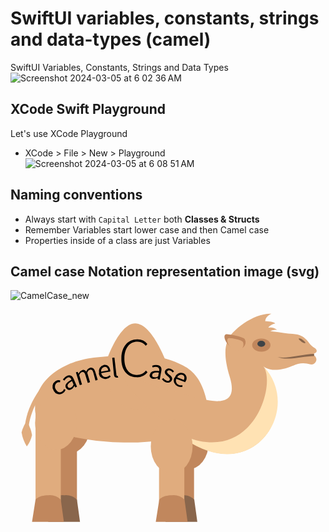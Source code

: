 # SwiftUI variables, constants, strings and data-types (camel)
SwiftUI Variables, Constants, Strings and Data Types
![Screenshot 2024-03-05 at 6 02 36 AM](https://github.com/danielurra/swift-ui-variables-constants-strings-data-types/assets/51704179/aa22dcb5-a17b-4a5d-a152-5c33ecdca5b0)<br>
## XCode Swift Playground
Let's use XCode Playground<br>
* XCode > File > New > Playground
![Screenshot 2024-03-05 at 6 08 51 AM](https://github.com/danielurra/swift-ui-variables-constants-strings-data-types/assets/51704179/412385c6-6854-4401-946b-d1d40977e7cf)<br>

## Naming conventions
 * Always start with `Capital Letter` both **Classes & Structs**
 * Remember Variables start lower case and then Camel case
 * Properties inside of a class are just Variables
## Camel case Notation representation image (svg)
![CamelCase_new](https://github.com/danielurra/swift-ui-variables-constants-strings-data-types/assets/51704179/1b26adbc-8225-42c1-801d-0befdbda9589)<svg id="f043da89-afb5-4746-89c4-03899f97c110" data-name="Layer 1" xmlns="http://www.w3.org/2000/svg" viewBox="0 0 72.25 52.72"><ellipse cx="13.44" cy="28.82" rx="4.8" ry="6.2" style="fill:#c1875d"/><ellipse cx="40.67" cy="32.52" rx="4.8" ry="6.2" style="fill:#c1875d"/><path d="M15.24,22.42v23.2c0,2.8-1.3,3.1-2.9,3.1s-2.9-.2-2.9-3.1V22.42h5.8" style="fill:#c1875d"/><path d="M8.64,50.72h7.3l-.7-5.1a3.71,3.71,0,0,0-2.9-1,3.7,3.7,0,0,0-2.9,1l-.8,5.1" style="fill:#89664c"/><path d="M42.1,22.42v23.2c0,2.8-1.3,3.1-2.9,3.1s-2.9-.2-2.9-3.1V22.42h5.8" style="fill:#c1875d"/><path d="M35.55,50.72h7.3l-.7-5.1a3.71,3.71,0,0,0-2.9-1,3.7,3.7,0,0,0-2.9,1l-.8,5.1" style="fill:#89664c"/><path d="M11.54,22.42v23.2c0,2.8-1.3,3.1-2.9,3.1s-2.9-.2-2.9-3.1V22.42Z" style="fill:#e0ac7e"/><path d="M4.94,50.72h7.3l-.7-5.1a3.71,3.71,0,0,0-2.9-1c-2.2,0-2.9,1-2.9,1l-.8,5.1" style="fill:#c1875d"/><path d="M4.14,30.32c-.2-4.8,3.4-9.5,3.4-9.6l-.7-.5c-.2.2-3.8,5-3.6,10.1h.9" style="fill:#e0ac7e"/><path d="M3.74,27.62a8.51,8.51,0,0,1,1.2,3.2,6.79,6.79,0,0,1-1.2,2.6,8.64,8.64,0,0,1-1.2-3.2,6.58,6.58,0,0,1,1.2-2.6" style="fill:#e0ac7e"/><path d="M5.64,24.62c-.5,5.8,12,7.9,21.5,7.9,12.3,0,18.71-4.22,18-8.91-1.45-7.13-4.52-8.57-8.45-10-5.9-2-10.65-1.22-16.85-.62-7.8.7-14.2,5.2-14.2,11.6" style="fill:#e0ac7e"/><path d="M21.57,15.19C21.68,20.58,25,25,29,24.91s7.14-4.52,7-10c0-.31-3.47-9.82-7.44-9.73s-7,9.72-7,10.06" style="fill:#e0ac7e"/><path d="M39.87,22.42v23.2c0,2.8-1.3,3.1-2.9,3.1s-2.9-.2-2.9-3.1V22.42h5.8" style="fill:#e0ac7e"/><path d="M33.32,50.72h7.3l-.7-5.1a3.71,3.71,0,0,0-2.9-1c-2.2,0-2.9,1-2.9,1l-.8,5.1" style="fill:#c1875d"/><path d="M64.83,14.88C59.93,17,58,15,58,15c9.3,10.8-3.59,30.14-21.69,13.84-21.6-19.4-2.5-8.1.6-8.1s16.5,6.9,13.39-3.24c-4.65-15.1,8-10.2,14.4-9.9,3.4.2,3.4,2.3,5,3.2.9.6.5,1.2-.1,1.3v.4a1.14,1.14,0,0,1-.8,2.1,5.29,5.29,0,0,0-4,.3" style="fill:#e0ac7e"/><path d="M58,15c9.6,10-3.15,29.37-20.09,15.14C55.43,39.24,61.13,19.08,58,15" style="fill:#ffe2b3"/><ellipse cx="36.97" cy="33.42" rx="4.8" ry="6.2" style="fill:#e0ac7e"/><ellipse cx="10.44" cy="28.02" rx="4.8" ry="6.2" style="fill:#e0ac7e"/><path d="M49.43,9.48c1.4-2.9,6.5-6.7,10.4-6.5,0,0-1.4.6-1.4,1.7,0,0,1.8,0,2.3.5-1.4.4-1.6,1-1.6,1a2.32,2.32,0,0,1,2,.5c-1.4,0-1.4.3-3.2,1.4s-8.5,1.4-8.5,1.4" style="fill:#e0ac7e"/><path d="M67.63,9.68c-.1.1-.5,0-.9-.3s-.7-.6-.6-.7.5,0,.9.3.7.6.6.7" style="fill:#89664c"/><ellipse cx="57.53" cy="10.18" rx="2.1" ry="1.5" style="fill:#c1875d"/><ellipse cx="57.53" cy="9.88" rx="0.9" ry="0.7" style="fill:#3e4347"/><path d="M53.73,8.78c-.3-.4-2.8-1-4.1-1.1s-.2,3,2.1,3.4a1.66,1.66,0,0,0,2-2.3" style="fill:#c1875d"/><path d="M53.33,9.48c-.2-.4-2.2-.9-3.2-.9s-.1,2.5,1.6,2.9a1.45,1.45,0,0,0,1.69-1.15,1.54,1.54,0,0,0-.09-.85" style="fill:#e0ac7e"/><path d="M69.63,12.18c-2.6,0-6.5,1.3-8.5.7,2.5,1,5.9-.2,8.5-.2v-.5" style="fill:#89664c"/><path d="M9.89,20.56a1.51,1.51,0,0,1,.4-2.1.57.57,0,0,0,.13-.08,1.39,1.39,0,0,1,1-.11l-.07.44a.9.9,0,0,0-.68.08,1.07,1.07,0,0,0-.31,1.48l0,0c.34.63.92.9,1.41.59a1.1,1.1,0,0,0,.5-.62l.37.2a1.58,1.58,0,0,1-.7.83,1.47,1.47,0,0,1-2-.56Z"/><path d="M12.69,19.92c-.27-.62.13-1.17,1.29-1.83-.15-.36-.43-.66-.9-.47a1.75,1.75,0,0,0-.72.68L12,18.05a2.34,2.34,0,0,1,1-.86c.7-.29,1.2,0,1.5.75l.76,1.76-.41.18-.18-.33h0a1.7,1.7,0,0,1-.78.81A.85.85,0,0,1,12.73,20,.3.3,0,0,1,12.69,19.92Zm1.77-.72-.34-.78c-.94.52-1.13.9-1,1.26a.47.47,0,0,0,.62.28.2.2,0,0,0,.08,0A1.2,1.2,0,0,0,14.46,19.2Z"/><path d="M15,16.42l.41-.13.18.43h0a1.36,1.36,0,0,1,.78-.78.81.81,0,0,1,1,.32,1.42,1.42,0,0,1,.8-.86c.62-.18,1,.13,1.26.86L20,18.15l-.51.15L19,16.47c-.17-.56-.41-.74-.79-.63s-.43.3-.61.68l.64,2.17-.51.15L17.16,17c-.16-.55-.41-.74-.79-.63s-.43.29-.61.68l.64,2.16-.51.15Z"/><path d="M20.3,16.58a1.53,1.53,0,0,1,1.1-1.86c.8-.1,1.32.35,1.48,1.22a1.53,1.53,0,0,1,0,.3l-2.07.36a1,1,0,0,0,1.1.89l.11,0a1.37,1.37,0,0,0,.72-.38l.24.31a1.75,1.75,0,0,1-1,.49,1.49,1.49,0,0,1-1.74-1.18C20.31,16.66,20.31,16.62,20.3,16.58ZM22.42,16c-.07-.62-.45-.9-.93-.82a1,1,0,0,0-.71,1.09Z"/><path d="M23.73,17l-.4-3.91.51-.06.46,4c0,.16.1.21.18.2h.11l.12.39a1.15,1.15,0,0,1-.31,0C24,17.67,23.77,17.43,23.73,17Z"/><path d="M25.43,13.1c.08-2.68,1.6-4.31,3.74-4.24a2.89,2.89,0,0,1,2.22,1.05l-.37.4a2.41,2.41,0,0,0-1.82-.92c-1.83-.06-3,1.36-3.08,3.7s1,3.91,2.8,3.93a2.71,2.71,0,0,0,2.16-1l.35.39a3.11,3.11,0,0,1-2.56,1.13C26.74,17.5,25.34,15.79,25.43,13.1Z"/><path d="M32,16.9c.13-.66.77-.89,2.1-.77.08-.4,0-.81-.49-.95a1.8,1.8,0,0,0-1,.11l-.12-.39a2.25,2.25,0,0,1,1.28-.15c.74.14,1,.7.81,1.46l-.36,1.88L33.76,18l0-.32h0a1.71,1.71,0,0,1-1.1.24.85.85,0,0,1-.76-.93A.3.3,0,0,1,32,16.9Zm1.87.41.16-.84c-1-.09-1.45.11-1.52.49a.48.48,0,0,0,.35.58h.09a1.26,1.26,0,0,0,.92-.21Z"/><path d="M34.72,18l.35-.26a1.35,1.35,0,0,0,.77.62.56.56,0,0,0,.73-.29c.07-.21-.23-.55-.52-.77s-.78-.62-.64-1.13a.94.94,0,0,1,1.2-.58l.09,0a1.61,1.61,0,0,1,.82.61l-.33.25a1.13,1.13,0,0,0-.61-.46.49.49,0,0,0-.67.26c-.07.19.2.49.51.71s.81.61.64,1.18a1,1,0,0,1-1.28.59l-.07,0A1.86,1.86,0,0,1,34.72,18Z"/><path d="M37.69,17.6a1.51,1.51,0,0,1,1.88-1h0a1.21,1.21,0,0,1,.62,1.82,1.15,1.15,0,0,1-.14.27l-2-.78a1,1,0,0,0,.44,1.35l.13.05a1.48,1.48,0,0,0,.81.05l0,.39a1.83,1.83,0,0,1-1-.08,1.48,1.48,0,0,1-.89-1.91A.58.58,0,0,1,37.69,17.6Zm2.08.56c.24-.58.1-1-.35-1.17a1,1,0,0,0-1.19.57Z"/></svg><br>


